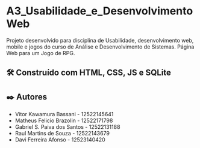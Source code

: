 # A3_Usabilidade_e_Desenvolvimento Web

Projeto desenvolvido para disciplina de Usabilidade, desenvolvimento web, mobile e jogos do curso de Análise e Desenvolvimento de Sistemas. Página Web para um Jogo de RPG.


## 🛠️ Construído com HTML, CSS, JS e SQLite

## ✒️ Autores


* Vitor Kawamura Bassani - 12522145641
* Matheus Felicio Brazolin - 12522171798
* Gabriel S. Paiva dos Santos - 12522131188
* Raul Martins de Souza - 12522143679
* Davi Ferreira Afonso - 12523140420

